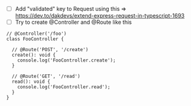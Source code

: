 - [ ] Add "validated" key to Request using this => https://dev.to/dakdevs/extend-express-request-in-typescript-1693
- [ ] Try to create @Controller and @Route like this
```
// @Controller('/foo')
class FooController {

  // @Route('POST', '/create')
  create(): void {
    console.log('FooController.create');
  }

  // @Route('GET', '/read')
  read(): void {
    console.log('FooController.read');
  }
}
```
